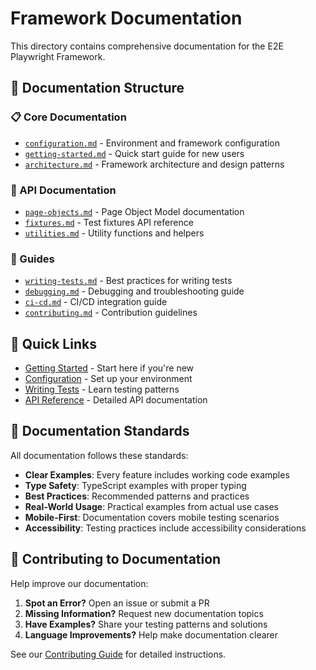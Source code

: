 # Framework Documentation

This directory contains comprehensive documentation for the E2E Playwright
Framework.

## 📂 Documentation Structure

### 📋 Core Documentation

- [`configuration.md`](./configuration.md) - Environment and framework
  configuration
- [`getting-started.md`](./guides/getting-started.md) - Quick start guide for
  new users
- [`architecture.md`](./guides/architecture.md) - Framework architecture and
  design patterns

### 🔧 API Documentation

- [`page-objects.md`](./api/page-objects.md) - Page Object Model documentation
- [`fixtures.md`](./api/fixtures.md) - Test fixtures API reference
- [`utilities.md`](./api/utilities.md) - Utility functions and helpers

### 📖 Guides

- [`writing-tests.md`](./guides/writing-tests.md) - Best practices for writing
  tests
- [`debugging.md`](./guides/debugging.md) - Debugging and troubleshooting guide
- [`ci-cd.md`](./guides/ci-cd.md) - CI/CD integration guide
- [`contributing.md`](./guides/contributing.md) - Contribution guidelines

## 🚀 Quick Links

- [Getting Started](./guides/getting-started.md) - Start here if you're new
- [Configuration](./configuration.md) - Set up your environment
- [Writing Tests](./guides/writing-tests.md) - Learn testing patterns
- [API Reference](./api/) - Detailed API documentation

## 📝 Documentation Standards

All documentation follows these standards:

- **Clear Examples**: Every feature includes working code examples
- **Type Safety**: TypeScript examples with proper typing
- **Best Practices**: Recommended patterns and practices
- **Real-World Usage**: Practical examples from actual use cases
- **Mobile-First**: Documentation covers mobile testing scenarios
- **Accessibility**: Testing practices include accessibility considerations

## 🤝 Contributing to Documentation

Help improve our documentation:

1. **Spot an Error?** Open an issue or submit a PR
2. **Missing Information?** Request new documentation topics
3. **Have Examples?** Share your testing patterns and solutions
4. **Language Improvements?** Help make documentation clearer

See our [Contributing Guide](./guides/contributing.md) for detailed
instructions.
